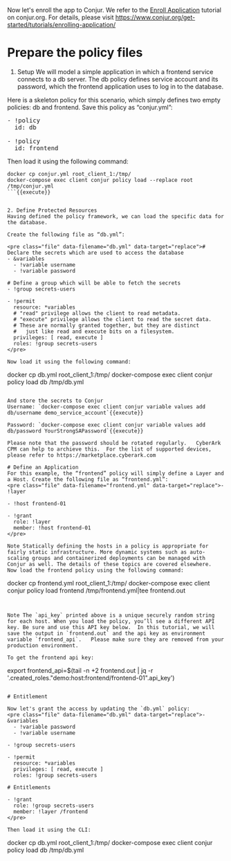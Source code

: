 
Now let's enroll the app to Conjur.   We refer to the [Enroll Application](https://www.conjur.org/get-started/tutorials/enrolling-application/) tutorial on conjur.org.   For details, please visit https://www.conjur.org/get-started/tutorials/enrolling-application/

# Prepare the policy files

1. Setup
We will model a simple application in which a frontend service connects to a db server. The db policy defines service account and its password, which the frontend application uses to log in to the database.

Here is a skeleton policy for this scenario, which simply defines two empty policies: db and frontend. Save this policy as “conjur.yml”:
<pre class="file" data-filename="conjur.yml" data-target="replace">- !policy
  id: db

- !policy
  id: frontend
</pre>

Then load it using the following command:
```
docker cp conjur.yml root_client_1:/tmp/
docker-compose exec client conjur policy load --replace root /tmp/conjur.yml
```{{execute}}


2. Define Protected Resources
Having defined the policy framework, we can load the specific data for the database.

Create the following file as “db.yml”:

<pre class="file" data-filename="db.yml" data-target="replace"># Declare the secrets which are used to access the database
- &variables
  - !variable username
  - !variable password

# Define a group which will be able to fetch the secrets
- !group secrets-users

- !permit
  resource: *variables
  # "read" privilege allows the client to read metadata.
  # "execute" privilege allows the client to read the secret data.
  # These are normally granted together, but they are distinct
  #   just like read and execute bits on a filesystem.
  privileges: [ read, execute ]
  roles: !group secrets-users
</pre>

Now load it using the following command:

```
docker cp db.yml root_client_1:/tmp/
docker-compose exec client conjur policy load db /tmp/db.yml
```{{execute}}

And store the secrets to Conjur
Username: `docker-compose exec client conjur variable values add db/username demo_service_account`{{execute}}

Password: `docker-compose exec client conjur variable values add db/password YourStrongSAPassword`{{execute}}

Please note that the password should be rotated regularly.   CyberArk CPM can help to archieve this.  For the list of supported devices, please refer to https://marketplace.cyberark.com

# Define an Application
For this example, the “frontend” policy will simply define a Layer and a Host. Create the following file as “frontend.yml”:
<pre class="file" data-filename="frontend.yml" data-target="replace">- !layer

- !host frontend-01

- !grant
  role: !layer
  member: !host frontend-01
</pre>
  
Note Statically defining the hosts in a policy is appropriate for fairly static infrastructure. More dynamic systems such as auto-scaling groups and containerized deployments can be managed with Conjur as well. The details of these topics are covered elsewhere.
Now load the frontend policy using the following command:

```
docker cp frontend.yml root_client_1:/tmp/
docker-compose exec client conjur policy load frontend /tmp/frontend.yml|tee frontend.out
```{{execute}}


Note The `api_key` printed above is a unique securely random string for each host. When you load the policy, you’ll see a different API key. Be sure and use this API key below.  In this tutorial, we will save the output in `frontend.out` and the api key as environment variable `frontend_api`.   Please make sure they are removed from your production environment.

To get the frontend api key:
```
export frontend_api=$(tail -n +2 frontend.out | jq -r '.created_roles."demo:host:frontend/frontend-01".api_key')
```{{execute}}

# Entitlement

Now let's grant the access by updating the `db.yml` policy:
<pre class="file" data-filename="db.yml" data-target="replace">- &variables
  - !variable password
  - !variable username

- !group secrets-users

- !permit
  resource: *variables
  privileges: [ read, execute ]
  roles: !group secrets-users

# Entitlements

- !grant
  role: !group secrets-users
  member: !layer /frontend
</pre>

Then load it using the CLI:
```
docker cp db.yml root_client_1:/tmp/
docker-compose exec client conjur policy load db /tmp/db.yml
```{{execute}}
